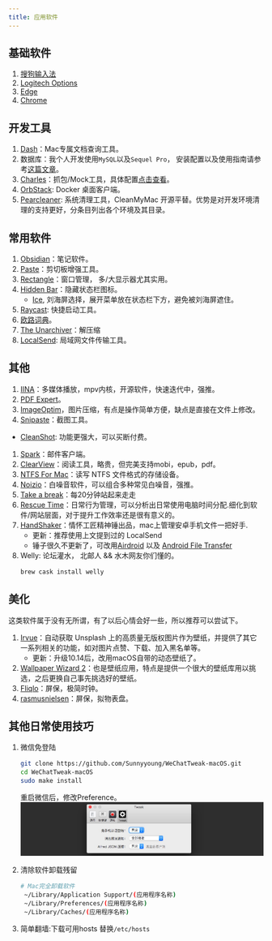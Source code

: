 ```yaml
---
title: 应用软件
---
```


## 基础软件
1. [搜狗输入法](https://pinyin.sogou.com/mac/)
1. [Logitech Options](https://www.logitech.com.cn/zh-cn/product/options)
1. [Edge](https://www.microsoft.com/zh-cn/edge?form=MA13FJ)
1. [Chrome](https://www.google.com/intl/zh-CN/chrome/)

## 开发工具
1. [Dash](https://kapeli.com/dash)：Mac专属文档查询工具。
1. 数据库：我个人开发使用`MySQL`以及`Sequel Pro`， 安装配置以及使用指南请参考[这篇文章](http://www.jianshu.com/p/2fab19d96eb8)。
1. [Charles](http://www.jianshu.com/p/8cef3406129c)：抓包/Mock工具，具体配置[点击查看](https://www.jianshu.com/p/8cef3406129c)。
1. [OrbStack](https://orbstack.dev/): Docker 桌面客户端。
1. [Pearcleaner](https://github.com/alienator88/Pearcleaner): 系统清理工具，CleanMyMac 开源平替。优势是对开发环境清理的支持更好，分条目列出各个环境及其目录。

## 常用软件
1. [Obsidian](https://obsidian.md/)：笔记软件。
1. [Paste](https://pasteapp.io/)：剪切板增强工具。
1. [Rectangle](https://rectangleapp.com/)：窗口管理， 多/大显示器尤其实用。
1. [Hidden Bar](https://apps.apple.com/cn/app/hidden-bar/id1452453066?mt=12)：隐藏状态栏图标。
   * [Ice](https://github.com/jordanbaird/Ice), 刘海屏选择，展开菜单放在状态栏下方，避免被刘海屏遮住。
1. [Raycast](https://www.raycast.com/): 快捷启动工具。
1. [欧路词典](https://www.eudic.net/v4/en/app/eudic)。
1. [The Unarchiver](https://apps.apple.com/cn/app/the-unarchiver/id425424353?l=en&mt=12)：解压缩
1. [LocalSend](https://localsend.org/zh-CN): 局域网文件传输工具。

## 其他
1. [IINA](https://iina.io/)：多媒体播放，mpv内核，开源软件，快速迭代中，强推。
1. [PDF Expert](https://pdfexpert.com/zh)。
1. [ImageOptim](https://imageoptim.com/mac)，图片压缩，有点是操作简单方便，缺点是直接在文件上修改。
1. [Snipaste](https://zh.snipaste.com/)：截图工具。
  * [CleanShot](https://cleanshot.com/): 功能更强大，可以买断付费。
1. [Spark](https://sparkmailapp.com/zh)：邮件客户端。
1. [ClearView](https://itunes.apple.com/us/app/clearview/id557090104?mt=12)：阅读工具，略贵，但完美支持mobi，epub，pdf。
1. [NTFS For Mac](https://www.ntfsformac.cn/)：读写 NTFS 文件格式的存储设备。
1. [Noizio](http://www.noiz.io/)：白噪音软件，可以组合多种常见白噪音，强推。
1. [Take a break](https://apps.apple.com/us/app/take-a-break-timer-reminder/id1457158844?mt=12)：每20分钟站起来走走
1. [Rescue Time](https://www.rescuetime.com/)：日常行为管理，可以分析出日常使用电脑时间分配.细化到软件/网站层面，对于提升工作效率还是很有意义的。
1. [HandShaker](http://www.smartisan.com/apps/handshaker)：情怀工匠精神锤出品，mac上管理安卓手机文件一把好手.  
   * 更新：推荐使用上文提到过的 LocalSend
   * 锤子很久不更新了，可改用[Airdroid](https://www.airdroid.com/zh-cn/) 以及 [Android File Transfer](https://www.android.com/filetransfer/)
1. Welly: 论坛灌水， 北邮人 && 水木网友你们懂的。
   ```bash
   brew cask install welly
   ```


## 美化
这类软件属于没有无所谓，有了以后心情会好一些，所以推荐可以尝试下。
1. [Irvue](https://itunes.apple.com/cn/app/irvue-unsplash-wallpapers/id1039633667?mt=12)：自动获取 Unsplash 上的高质量无版权图片作为壁纸，并提供了其它一系列相关的功能，如对图片点赞、下载、加入黑名单等。  
   * 更新：升级10.14后，改用macOS自带的动态壁纸了。
1. [Wallpaper Wizard 2](https://itunes.apple.com/cn/app/wallpaper-wizard-2/id1266674560?mt=12&ign-mpt=uo%3D4)：也是壁纸应用，特点是提供一个很大的壁纸库用以挑选，之后更换自己事先挑选好的壁纸。
1. [Fliqlo](http://fliqlo.com/#about-screensaver)：屏保，极简时钟。
1. [rasmusnielsen](http://www.rasmusnielsen.dk/applewatch/)：屏保，拟物表盘。



## 其他日常使用技巧
1. 微信免登陆
   ```bash
   git clone https://github.com/Sunnyyoung/WeChatTweak-macOS.git
   cd WeChatTweak-macOS
   sudo make install
   ```
   重启微信后，修改Preference。
   ![wechat-config.png](/img/blog/Mac/wechat-config.png)

2. 清除软件卸载残留
   ``` bash
   # Mac完全卸载软件
    ~/Library/Application Support/(应用程序名称)
    ~/Library/Preferences/(应用程序名称)
    ~/Library/Caches/(应用程序名称)
   ```
3. 简单翻墙:下载可用hosts 替换`/etc/hosts`
